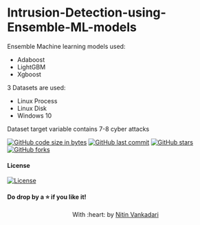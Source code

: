 # Intrusion-Detection-using-Ensemble-ML-models
<p>Ensemble Machine learning models used: 
<ul>
<li>Adaboost</li>
<li>LightGBM</li>
<li>Xgboost</li>
</ul>
</p>
<p>3 Datasets are used:
<ul>
<li>Linux Process</li>
<li>Linux Disk</li>
<li>Windows 10</li>
</ul>
</p>
<p>Dataset target variable contains 7-8 cyber attacks</p>

[![GitHub code size in bytes](https://img.shields.io/github/languages/code-size/NitinV2000/Colour_Guess_Game?logo=github&style=social)](https://github.com/NitinV2000Shreya549/) [![GitHub last commit](https://img.shields.io/github/last-commit/NitinV2000/Colour_Guess_Game?style=social&logo=git)](https://github.com/NitinV2000/) [![GitHub stars](https://img.shields.io/github/stars/NitinV2000/Colour_Guess_Game?style=social)](https://github.com/NitinV2000/Colour_Guess_Game/stargazers) [![GitHub forks](https://img.shields.io/github/forks/NitinV2000/Colour_Guess_Game?style=social&logo=git)](https://github.com/NitinV2000/Colour_Guess_Game/network)



#### License
[![License](http://img.shields.io/:license-mit-blue.svg?style=flat-square)](http://badges.mit-license.org)
#### Do drop by a :star: if you like it!
 
 
<p align="center">
	With :heart: by <a href="" target="_blank">Nitin Vankadari</a>
</p>
